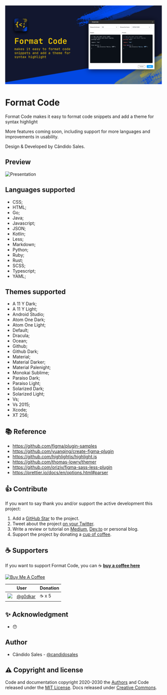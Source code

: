 ![Format Code promo image](assets/cover-github.png?raw=true 'Format Code promo')

# Format Code

Format Code makes it easy to format code snippets and add a theme for syntax highlight

More features coming soon, including support for more languages and improvements in usability.

Design & Developed by Cândido Sales.

## Preview

![Presentation](/presentation.gif)

## Languages supported

- CSS;
- HTML;
- Go;
- Java;
- Javascript;
- JSON;
- Kotlin;
- Less;
- Markdown;
- Python;
- Ruby;
- Rust;
- SCSS;
- Typescript;
- YAML;

## Themes supported

- A 11 Y Dark;
- A 11 Y Light;
- Android Studio;
- Atom One Dark;
- Atom One Light;
- Default;
- Dracula;
- Ocean;
- Github;
- Github Dark;
- Material;
- Material Darker;
- Material Palenight;
- Monokai Sublime;
- Paraiso Dark;
- Paraiso Light;
- Solarized Dark;
- Solarized Light;
- Vs;
- Vs 2015;
- Xcode;
- XT 256;

## 📚 Reference

- https://github.com/figma/plugin-samples
- https://github.com/yuanqing/create-figma-plugin
- https://github.com/highlightjs/highlight.js
- https://github.com/thomas-lowry/themer
- https://github.com/oriziv/figma-sass-less-plugin
- https://prettier.io/docs/en/options.html#parser

## 👍 Contribute

If you want to say thank you and/or support the active development this project:

1. Add a [GitHub Star](https://github.com/candidosales/figma-format-code/stargazers) to the project.
2. Tweet about the project [on your Twitter](https://twitter.com/intent/tweet?url=https%3A%2F%2Fgithub.com%2Fcandidosales%2Ffigma-format-code%20&via=candidosales&text=A%20Figma%20plugin%20designed%20to%20allow%20you%20to%20format%20and%20syntax%20highlighting%20code).
3. Write a review or tutorial on [Medium](https://medium.com/), [Dev.to](https://dev.to/) or personal blog.
4. Support the project by donating a [cup of coffee](https://buymeacoff.ee/candidosales).

## ☕ Supporters

If you want to support Format Code, you can ☕ [**buy a coffee here**](https://buymeacoff.ee/candidosales)

<a href="https://www.buymeacoffee.com/candidosales" target="_blank"><img src="https://cdn.buymeacoffee.com/buttons/v2/arial-blue.png" alt="Buy Me A Coffee" style="height: 60px !important;width: 217px !important;" ></a>

|                                                           | User                                 | Donation |
| :-------------------------------------------------------- | :----------------------------------- | :------- |
| ![](https://avatars.githubusercontent.com/u/2124218?s=25) | [@g0dkar](https://github.com/g0dkar) | ☕ x 5   |

## ✨ Acknowledgment

- 😯

## Author

- Cândido Sales - [@candidosales](https://twitter.com/candidosales)

## ⚠️ Copyright and license

Code and documentation copyright 2020-2030 the [Authors](https://github.com/candidosales/figma-format-code/graphs/contributors) and Code released under the [MIT License](https://github.com/candidosales/figma-format-code/blob/master/LICENSE). Docs released under [Creative Commons](https://creativecommons.org/licenses/by/3.0/).
